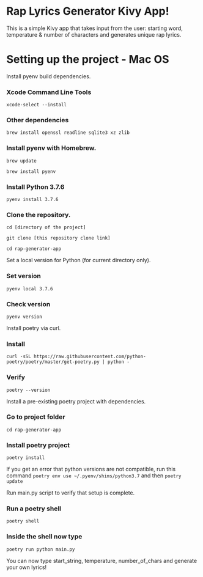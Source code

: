 # Rap Lyrics Generator Kivy App!

This is a simple Kivy app that takes input from the user: starting word, temperature & number of characters and generates unique rap lyrics.


# Setting up the project - Mac OS

Install pyenv build dependencies.

### Xcode Command Line Tools
```xcode-select --install```

### Other dependencies

```brew install openssl readline sqlite3 xz zlib```

### Install pyenv with Homebrew.

```brew update ```

```brew install pyenv```

### Install Python 3.7.6

```pyenv install 3.7.6```

### Clone the repository.

```cd [directory of the project]```

```git clone [this repository clone link]```

```cd rap-generator-app```

Set a local version for Python (for current directory only).

### Set version
```pyenv local 3.7.6```

### Check version
```pyenv version```

Install poetry via curl.

### Install
```curl -sSL https://raw.githubusercontent.com/python-poetry/poetry/master/get-poetry.py | python -```

### Verify
```poetry --version```

Install a pre-existing poetry project with dependencies.

### Go to project folder
```cd rap-generator-app```

### Install poetry project
```poetry install```

If you get an error that python versions are not compatible, run this command
```poetry env use ~/.pyenv/shims/python3.7```
and then
```poetry update```

Run main.py script to verify that setup is complete.

### Run a poetry shell
```poetry shell```

### Inside the shell now type
```poetry run python main.py```

You can now type start_string, temperature, number_of_chars and generate your own lyrics!


